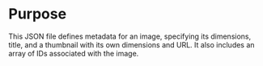 # Purpose
This JSON file defines metadata for an image, specifying its dimensions, title, and a thumbnail with its own dimensions and URL. It also includes an array of IDs associated with the image.
